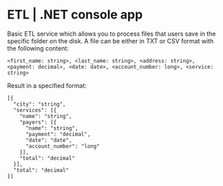 # ETL | .NET console app

Basic ETL service which allows you to process files that users save in the specific folder on the disk. A file can be either in TXT or CSV format with the following content:
```
<first_name: string>, <last_name: string>, <address: string>, <payment: decimal>, <date: date>, <account_number: long>, <service: string>
```

Result in a specified format:
```
[{
  "city": "string",
  "services": [{
    "name": "string",
    "payers": [{
      "name": "string",
      "payment": "decimal",
      "date": "date",
      "account_number": "long"
    }],
    "total": "decimal"
  }],
  "total": "decimal"
}]
```
